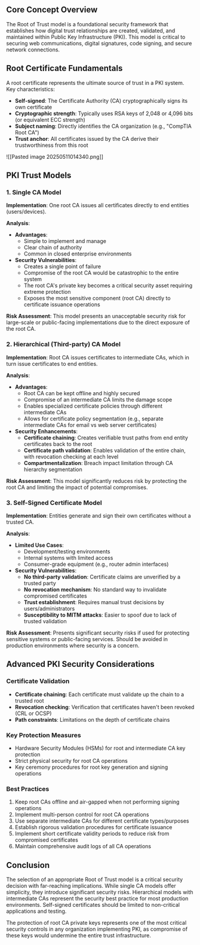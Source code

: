 ## Core Concept Overview

The Root of Trust model is a foundational security framework that establishes how digital trust relationships are created, validated, and maintained within Public Key Infrastructure (PKI). This model is critical to securing web communications, digital signatures, code signing, and secure network connections.

## Root Certificate Fundamentals

A root certificate represents the ultimate source of trust in a PKI system. Key characteristics:

- **Self-signed**: The Certificate Authority (CA) cryptographically signs its own certificate
- **Cryptographic strength**: Typically uses RSA keys of 2,048 or 4,096 bits (or equivalent ECC strength)
- **Subject naming**: Directly identifies the CA organization (e.g., "CompTIA Root CA")
- **Trust anchor**: All certificates issued by the CA derive their trustworthiness from this root

![[Pasted image 20250511014340.png]]

## PKI Trust Models

### 1. Single CA Model

**Implementation**: One root CA issues all certificates directly to end entities (users/devices).

**Analysis**:

- **Advantages**:
    - Simple to implement and manage
    - Clear chain of authority
    - Common in closed enterprise environments
- **Security Vulnerabilities**:
    - Creates a single point of failure
    - Compromise of the root CA would be catastrophic to the entire system
    - The root CA's private key becomes a critical security asset requiring extreme protection
    - Exposes the most sensitive component (root CA) directly to certificate issuance operations

**Risk Assessment**: This model presents an unacceptable security risk for large-scale or public-facing implementations due to the direct exposure of the root CA.

### 2. Hierarchical (Third-party) CA Model

**Implementation**: Root CA issues certificates to intermediate CAs, which in turn issue certificates to end entities.

**Analysis**:

- **Advantages**:
    - Root CA can be kept offline and highly secured
    - Compromise of an intermediate CA limits the damage scope
    - Enables specialized certificate policies through different intermediate CAs
    - Allows for certificate policy segmentation (e.g., separate intermediate CAs for email vs web server certificates)
- **Security Enhancements**:
    - **Certificate chaining**: Creates verifiable trust paths from end entity certificates back to the root
    - **Certificate path validation**: Enables validation of the entire chain, with revocation checking at each level
    - **Compartmentalization**: Breach impact limitation through CA hierarchy segmentation

**Risk Assessment**: This model significantly reduces risk by protecting the root CA and limiting the impact of potential compromises.

### 3. Self-Signed Certificate Model

**Implementation**: Entities generate and sign their own certificates without a trusted CA.

**Analysis**:

- **Limited Use Cases**:
    - Development/testing environments
    - Internal systems with limited access
    - Consumer-grade equipment (e.g., router admin interfaces)
- **Security Vulnerabilities**:
    - **No third-party validation**: Certificate claims are unverified by a trusted party
    - **No revocation mechanism**: No standard way to invalidate compromised certificates
    - **Trust establishment**: Requires manual trust decisions by users/administrators
    - **Susceptibility to MITM attacks**: Easier to spoof due to lack of trusted validation

**Risk Assessment**: Presents significant security risks if used for protecting sensitive systems or public-facing services. Should be avoided in production environments where security is a concern.

## Advanced PKI Security Considerations

### Certificate Validation

- **Certificate chaining**: Each certificate must validate up the chain to a trusted root
- **Revocation checking**: Verification that certificates haven't been revoked (CRL or OCSP)
- **Path constraints**: Limitations on the depth of certificate chains

### Key Protection Measures

- Hardware Security Modules (HSMs) for root and intermediate CA key protection
- Strict physical security for root CA operations
- Key ceremony procedures for root key generation and signing operations

### Best Practices

1. Keep root CAs offline and air-gapped when not performing signing operations
2. Implement multi-person control for root CA operations
3. Use separate intermediate CAs for different certificate types/purposes
4. Establish rigorous validation procedures for certificate issuance
5. Implement short certificate validity periods to reduce risk from compromised certificates
6. Maintain comprehensive audit logs of all CA operations

## Conclusion

The selection of an appropriate Root of Trust model is a critical security decision with far-reaching implications. While single CA models offer simplicity, they introduce significant security risks. Hierarchical models with intermediate CAs represent the security best practice for most production environments. Self-signed certificates should be limited to non-critical applications and testing.

The protection of root CA private keys represents one of the most critical security controls in any organization implementing PKI, as compromise of these keys would undermine the entire trust infrastructure.